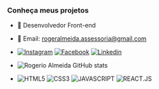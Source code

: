 ### Conheça meus projetos

- 🔭 Desenvolvedor Front-end
- 🌱 Email: rogeralmeida.assessoria@gmail.com
- [![Instagram](https://img.shields.io/badge/Instagram-E4405F?style=for-the-badge&logo=instagram&logoColor=white)](https://www.instagram.com/) [![Facebook](https://img.shields.io/badge/Facebook-1877F2?style=for-the-badge&logo=facebook&logoColor=white)](https://web.facebook.com/roger.almeidaprogramdor/)
[![Linkedin](https://img.shields.io/badge/LinkedIn-0077B5?style=for-the-badge&logo=linkedin&logoColor=white)](https://www.linkedin.com/in/rogerio-tech/)

- ![Rogerio Almeida GitHub stats](https://github-readme-stats.vercel.app/api?username=Dev-Rogerio&show_icons=true&theme=radical)


<div style="display:inline_block><br/>
          <img algin="center" alt="html" src=https://img.shields.io/badge/HTML-239120?style=for-the-badge&logo=html5&logoColor=white />
                                        </div>


- ![HTML5](https://img.shields.io/badge/HTML5-E34F26?style=for-the-badge&logo=html5&logoColor=white)
![CSS3](https://img.shields.io/badge/CSS3-1572B6?style=for-the-badge&logo=css3&logoColor=white)
![JAVASCRIPT](https://img.shields.io/badge/JavaScript-F7DF1E?style=for-the-badge&logo=javascript&logoColor=black)
![REACT.JS](https://img.shields.io/badge/React-20232A?style=for-the-badge&logo=react&logoColor=61DAFB)





